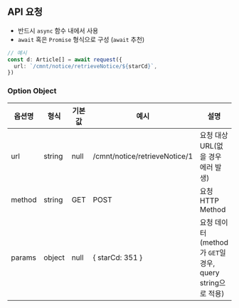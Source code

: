 ## API 요청

- 반드시 `async` 함수 내에서 사용
- `await` 혹은 `Promise` 형식으로 구성 (`await` 추천)

```typescript
// 예시
const d: Article[] = await request({
  url: `/cmnt/notice/retrieveNotice/${starCd}`,
})
```

### Option Object

| 옵션명 | 형식   | 기본값 | 예시                          | 설명                                                       |
| ------ | ------ | ------ | ----------------------------- | ---------------------------------------------------------- |
| url    | string | null   | /cmnt/notice/retrieveNotice/1 | 요청 대상 URL(없을 경우 에러 발생)                         |
| method | string | GET    | POST                          | 요청 HTTP Method                                           |
| params | object | null   | { starCd: 351 }               | 요청 데이터 (method가 `GET`일 경우, query string으로 적용) |
